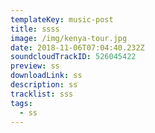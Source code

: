 ```yaml
---
templateKey: music-post
title: ssss
image: /img/kenya-tour.jpg
date: 2018-11-06T07:04:40.232Z
soundcloudTrackID: 526045422
preview: ss
downloadLink: ss
description: ss
tracklist: sss
tags:
  - ss
---
```

